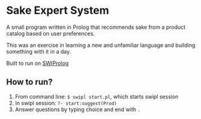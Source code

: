 # Sake Expert System

A small program written in Prolog that recommends sake from a product catalog based on user preferences.

This was an exercise in learning a new and unfamiliar language and building
something with it in a day.

Built to run on [SWIProlog](https://www.swi-prolog.org/)

## How to run?
1. From command line: `$ swipl start.pl`, which starts swipl session
2. In swipl session: `?- start:suggest(Prod)`
3. Answer questions by typing choice and end with `.`

